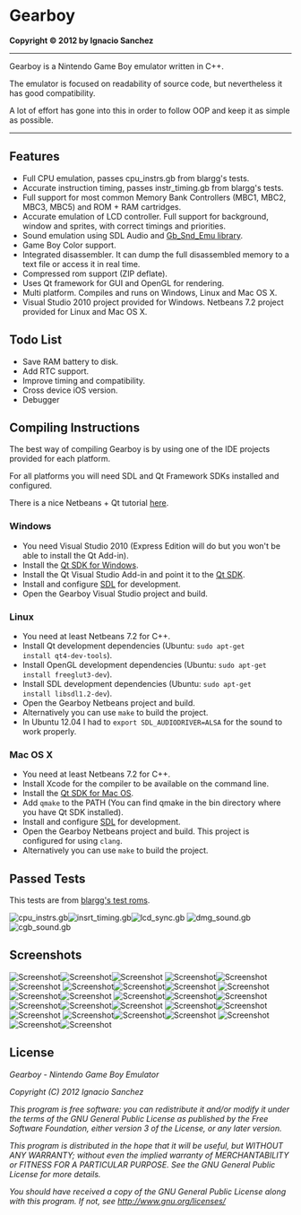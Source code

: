 Gearboy
=======
<b>Copyright &copy; 2012 by Ignacio Sanchez</b>

----------

Gearboy is a Nintendo Game Boy emulator written in C++.

The emulator is focused on readability of source code, but nevertheless it has good compatibility.

A lot of effort has gone into this in order to follow OOP and keep it as simple as possible.

----------

Features
--------

- Full CPU emulation, passes cpu_instrs.gb from blargg's tests.
- Accurate instruction timing, passes instr_timing.gb from blargg's tests.
- Full support for most common Memory Bank Controllers (MBC1, MBC2, MBC3, MBC5) and ROM + RAM cartridges.
- Accurate emulation of LCD controller. Full support for background, window and sprites, with correct timings and priorities.
- Sound emulation using SDL Audio and [Gb_Snd_Emu library](http://www.slack.net/~ant/libs/audio.html#Gb_Snd_Emu).
- Game Boy Color support.
- Integrated disassembler. It can dump the full disassembled memory to a text file or access it in real time.
- Compressed rom support (ZIP deflate).
- Uses Qt framework for GUI and OpenGL for rendering.
- Multi platform. Compiles and runs on Windows, Linux and Mac OS X.
- Visual Studio 2010 project provided for Windows. Netbeans 7.2 project provided for Linux and Mac OS X.

Todo List
-----------

- Save RAM battery to disk.
- Add RTC support.
- Improve timing and compatibility.
- Cross device iOS version.
- Debugger

Compiling Instructions
----------------------

The best way of compiling Gearboy is by using one of the IDE projects provided for each platform.

For all platforms you will need SDL and Qt Framework SDKs installed and configured.

There is a nice Netbeans + Qt tutorial [here](http://netbeans.org/kb/docs/cnd/qt-applications.html).

### Windows
- You need Visual Studio 2010 (Express Edition will do but you won't be able to install the Qt Add-in).
- Install the [Qt SDK for Windows](http://qt.nokia.com/downloads/sdk-windows-cpp).
- Install the Qt Visual Studio Add-in and point it to the [Qt SDK](http://qt.nokia.com/downloads/visual-studio-add-in).
- Install and configure [SDL](http://www.libsdl.org/download-1.2.php) for development.
- Open the Gearboy Visual Studio project and build.

### Linux
- You need at least Netbeans 7.2 for C++.
- Install Qt development dependencies (Ubuntu: <code>sudo apt-get install qt4-dev-tools</code>).
- Install OpenGL development dependencies (Ubuntu: <code>sudo apt-get install freeglut3-dev</code>).
- Install SDL development dependencies (Ubuntu: <code>sudo apt-get install libsdl1.2-dev</code>).
- Open the Gearboy Netbeans project and build.
- Alternatively you can use <code>make</code> to build the project.
- In Ubuntu 12.04 I had to <code>export SDL_AUDIODRIVER=ALSA</code> for the sound to work properly.

### Mac OS X
- You need at least Netbeans 7.2 for C++.
- Install Xcode for the compiler to be available on the command line.
- Install the [Qt SDK for Mac OS](http://qt.nokia.com/downloads/sdk-mac-os-cpp).
- Add <code>qmake</code> to the PATH (You can find qmake in the bin directory where you have Qt SDK installed).
- Install and configure [SDL](http://www.libsdl.org/download-1.2.php) for development.
- Open the Gearboy Netbeans project and build. This project is configured for using <code>clang</code>.
- Alternatively you can use <code>make</code> to build the project.

Passed Tests
------------

This tests are from [blargg's test roms](http://blargg.parodius.com/gb-tests/).

![cpu_instrs.gb](http://www.geardome.com/files/gearboy/gearboy_1.png)![insrt_timing.gb](http://www.geardome.com/files/gearboy/gearboy_2.png)![lcd_sync.gb](http://www.geardome.com/files/gearboy/gearboy_3.png)
![dmg_sound.gb](http://www.geardome.com/files/gearboy/gearboy_32.png)![cgb_sound.gb](http://www.geardome.com/files/gearboy/gearboy_33.png)

Screenshots
-----------

![Screenshot](http://www.geardome.com/files/gearboy/gearboy_4.png)![Screenshot](http://www.geardome.com/files/gearboy/gearboy_5.png)![Screenshot](http://www.geardome.com/files/gearboy/gearboy_6.png)
![Screenshot](http://www.geardome.com/files/gearboy/gearboy_7.png)![Screenshot](http://www.geardome.com/files/gearboy/gearboy_8.png)![Screenshot](http://www.geardome.com/files/gearboy/gearboy_9.png)
![Screenshot](http://www.geardome.com/files/gearboy/gearboy_10.png)![Screenshot](http://www.geardome.com/files/gearboy/gearboy_11.png)![Screenshot](http://www.geardome.com/files/gearboy/gearboy_12.png)
![Screenshot](http://www.geardome.com/files/gearboy/gearboy_13.png)![Screenshot](http://www.geardome.com/files/gearboy/gearboy_14.png)![Screenshot](http://www.geardome.com/files/gearboy/gearboy_15.png)
![Screenshot](http://www.geardome.com/files/gearboy/gearboy_16.png)![Screenshot](http://www.geardome.com/files/gearboy/gearboy_17.png)![Screenshot](http://www.geardome.com/files/gearboy/gearboy_18.png)
![Screenshot](http://www.geardome.com/files/gearboy/gearboy_19.png)![Screenshot](http://www.geardome.com/files/gearboy/gearboy_20.png)![Screenshot](http://www.geardome.com/files/gearboy/gearboy_21.png)
![Screenshot](http://www.geardome.com/files/gearboy/gearboy_22.png)![Screenshot](http://www.geardome.com/files/gearboy/gearboy_23.png)![Screenshot](http://www.geardome.com/files/gearboy/gearboy_24.png)
![Screenshot](http://www.geardome.com/files/gearboy/gearboy_25.png)![Screenshot](http://www.geardome.com/files/gearboy/gearboy_26.png)![Screenshot](http://www.geardome.com/files/gearboy/gearboy_27.png)
![Screenshot](http://www.geardome.com/files/gearboy/gearboy_28.png)![Screenshot](http://www.geardome.com/files/gearboy/gearboy_29.png)![Screenshot](http://www.geardome.com/files/gearboy/gearboy_31.png)

License
-------

<i>Gearboy - Nintendo Game Boy Emulator</i>

<i>Copyright (C) 2012  Ignacio Sanchez</i>

<i>This program is free software: you can redistribute it and/or modify</i>
<i>it under the terms of the GNU General Public License as published by</i>
<i>the Free Software Foundation, either version 3 of the License, or</i>
<i>any later version.</i>

<i>This program is distributed in the hope that it will be useful,</i>
<i>but WITHOUT ANY WARRANTY; without even the implied warranty of</i>
<i>MERCHANTABILITY or FITNESS FOR A PARTICULAR PURPOSE. See the</i>
<i>GNU General Public License for more details.</i>

<i>You should have received a copy of the GNU General Public License</i>
<i>along with this program.  If not, see http://www.gnu.org/licenses/</i>
